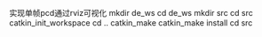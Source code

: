 实现单帧pcd通过rviz可视化
mkdir de_ws
cd de_ws
mkdir src
cd src
catkin_init_workspace
cd ..
catkin_make
catkin_make install
cd src
